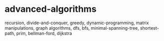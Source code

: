 # advanced-algorithms

recursion, divide-and-conquer, greedy, dynamic-programming, matrix manipulations, graph algorithms, dfs, bfs, minimal-spanning-tree, shortest-path, prim, bellman-ford, dijkstra  
